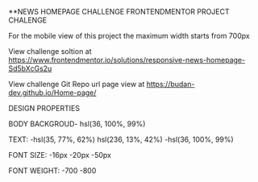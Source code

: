 **NEWS HOMEPAGE CHALLENGE
 FRONTENDMENTOR PROJECT CHALENGE

For the mobile view of this project the maximum width starts from 700px 

View challenge soltion at https://www.frontendmentor.io/solutions/responsive-news-homepage-Sd5bXcGs2u


View challenge Git Repo url page view at  https://budan-dev.github.io/Home-page/



DESIGN PROPERTIES

BODY BACKGROUD- hsl(36, 100%, 99%)

TEXT:
   -hsl(35, 77%, 62%)
   hsl(236, 13%, 42%)
   -hsl(36, 100%, 99%)

FONT SIZE:
    -16px
    -20px
    -50px

FONT WEIGHT:
    -700
    -800
